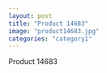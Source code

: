```yaml
---
layout: post
title: "Product 14683"
image: "product14683.jpg"
categories: "category1"
---
```

Product 14683
